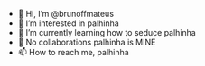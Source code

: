 - 👋 Hi, I’m @brunoffmateus
- 👀 I’m interested in palhinha
- 🌱 I’m currently learning how to seduce palhinha
- 💞️ No collaborations palhinha is MINE
- 📫 How to reach me, palhinha

<!---
brunoffmateus/brunoffmateus is a ✨ special ✨ repository because its `README.md` (this file) appears on your GitHub profile.
You can click the Preview link to take a look at your changes.
--->
